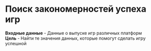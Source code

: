 # Поиск закономерностей успеха игр

**Входные данные** - Данные о выпуске игр различных платформ <br>
**Цель** - Найти те значения данных, которые помогут сделать игру успешной
